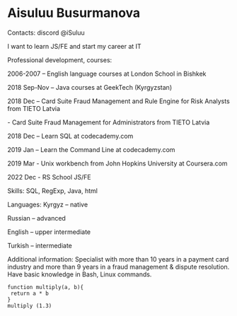 # Aisuluu Busurmanova
Contacts: discord @iSuluu

I want to learn JS/FE and start my career at IT

Professional development, courses:
<p>2006-2007 – English language courses at London School in Bishkek</p>
<p>2018 Sep-Nov – Java courses at GeekTech (Kyrgyzstan)</p>
<p>2018 Dec – Card Suite Fraud Management and Rule Engine for Risk Analysts from TIETO Latvia</p>
                <p>- Card Suite Fraud Management for Administrators from TIETO Latvia</p>
<p>2018 Dec – Learn SQL at codecademy.com</p>
<p>2019 Jan – Learn the Command Line at codecademy.com</p>
<p>2019 Mar - Unix workbench from John Hopkins University at Coursera.com</p>
<p>2022 Dec - RS School JS/FE</p>

<p>Skills: SQL, RegExp, Java, html</p>
<p>Languages: Kyrgyz – native</p>
<p>Russian – advanced</p>
<p>English – upper intermediate</p>
<p>Turkish – intermediate</p>
<p>Additional information: Specialist with more than 10 years in a payment card industry and more than 9 years in a fraud management & dispute resolution. Have basic knowledge in Bash, Linux commands.</p>


```
function multiply(a, b){
 return a * b
}
multiply (1.3)
```
